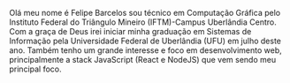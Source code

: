Olá meu nome é Felipe Barcelos sou técnico em Computação Gráfica pelo Instituto Federal do Triângulo Mineiro (IFTM)-Campus Uberlândia Centro.
Com a graça de Deus irei iniciar minha graduação em Sistemas de Informação pela Universidade Federal de Uberlândia (UFU) em julho deste ano.
Também tenho um grande interesse e foco em desenvolvimento web, principalmente a stack JavaScript (React e NodeJS) que vem sendo meu principal foco.
